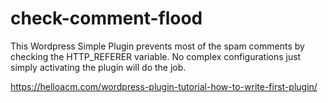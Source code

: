 # check-comment-flood
This Wordpress Simple Plugin prevents most of the spam comments by checking the HTTP_REFERER variable. No complex configurations just simply activating the plugin will do the job.

https://helloacm.com/wordpress-plugin-tutorial-how-to-write-first-plugin/

